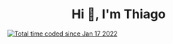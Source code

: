 <h1 align="center">
Hi 👋, I'm Thiago
</h1>

<p align="left">
<a href="https://wakatime.com/@3e6015bd-9eab-4230-8d34-8ce12e381ced"><img src="https://wakatime.com/badge/user/3e6015bd-9eab-4230-8d34-8ce12e381ced.svg" alt="Total time coded since Jan 17 2022" /></a>
</p>

<!--
**thiagosouf/thiagosouf** is a ✨ _special_ ✨ repository because its `README.md` (this file) appears on your GitHub profile.

Here are some ideas to get you started:

- 🔭 I’m currently working on ...
- 🌱 I’m currently learning ...
- 👯 I’m looking to collaborate on ...
- 🤔 I’m looking for help with ...
- 💬 Ask me about ...
- 📫 How to reach me: ...
- 😄 Pronouns: ...
- ⚡ Fun fact: ...
-->

